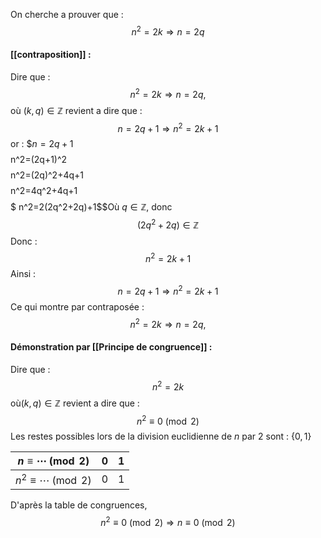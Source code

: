On cherche a prouver
que : $$n^2=2k
\Rightarrow n=2q$$
#### [[contraposition]] :
Dire que : $$n^2=2k \Rightarrow n=2q,$$ où
$(k,q)\in\mathbb Z$ revient a dire que : 
$$ n=2q+1\Rightarrow n^2=2k+1$$ or : $$n=2q+1$
$$$$ n^2=(2q+1)^2$$$$ n^2=(2q)^2+4q+1$$$$n^2=4q^2+4q+1$$$$$ n^2=2(2q^2+2q)+1$$Où
$q\in\mathbb Z$, donc $$(2q^2+2q)\in\mathbb Z$$ 
Donc :$$n^2=2k+1$$
Ainsi : $$n=2q+1\Rightarrow n^2=2k+1$$Ce qui
montre par contraposée : $$n^2=2k \Rightarrow
n=2q,$$
#### Démonstration par [[Principe de congruence]] :

Dire que : $$n^2=2k$$ où$(k,q)\in\mathbb Z$
revient a dire que :$$n^2\equiv0\pmod 2$$
Les restes possibles lors de la division euclidienne de $n$ par $2$ sont : $\left\{0,1\right\}$ 

| $n\equiv\cdots\pmod 2$   | $0$ | $1$ |
| ------------------------ | --- | --- |
| $n^2\equiv\cdots\pmod 2$ | $0$ | $1$ |
D'après la table de congruences, $$n^2\equiv0\pmod 2\Rightarrow n\equiv0\pmod 2$$ 